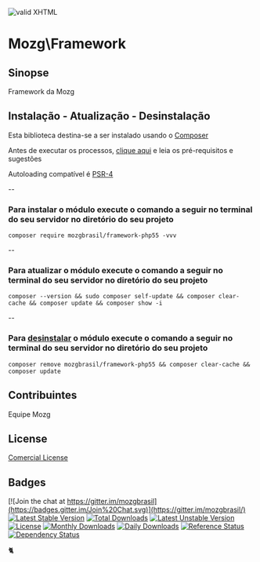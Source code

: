 [checkmark]: https://raw.githubusercontent.com/mozgbrasil/mozgbrasil.github.io/master/assets/images/logos/logo_32_32.png "MOZG"
![valid XHTML][checkmark]

[composer]: https://packagist.org/packages/mozgbrasil/framework-php55
[psr4]: http://www.php-fig.org/psr/psr-4/
[requerimentos]: http://mozgbrasil.github.io/requerimentos/
[getcomposer]: https://getcomposer.org/
[uninstall-mods]: https://getcomposer.org/doc/03-cli.md#remove

# Mozg\Framework

## Sinopse

Framework da Mozg

## Instalação - Atualização - Desinstalação

Esta biblioteca destina-se a ser instalado usando o [Composer][getcomposer]

Antes de executar os processos, [clique aqui][requerimentos] e leia os pré-requisitos e sugestões

Autoloading compatível é [PSR-4][psr4]

--

### Para instalar o módulo execute o comando a seguir no terminal do seu servidor no diretório do seu projeto

	composer require mozgbrasil/framework-php55 -vvv

-- 

### Para atualizar o módulo execute o comando a seguir no terminal do seu servidor no diretório do seu projeto

	composer --version && sudo composer self-update && composer clear-cache && composer update && composer show -i

--

### Para [desinstalar][uninstall-mods] o módulo execute o comando a seguir no terminal do seu servidor no diretório do seu projeto

	composer remove mozgbrasil/framework-php55 && composer clear-cache && composer update

## Contribuintes

Equipe Mozg

## License

[Comercial License](LICENSE.txt)

## Badges

[![Join the chat at https://gitter.im/mozgbrasil](https://badges.gitter.im/Join%20Chat.svg)](https://gitter.im/mozgbrasil/)
[![Latest Stable Version](https://poser.pugx.org/mozgbrasil/framework-php55/v/stable)](https://packagist.org/packages/mozgbrasil/framework-php55)
[![Total Downloads](https://poser.pugx.org/mozgbrasil/framework-php55/downloads)](https://packagist.org/packages/mozgbrasil/framework-php55)
[![Latest Unstable Version](https://poser.pugx.org/mozgbrasil/framework-php55/v/unstable)](https://packagist.org/packages/mozgbrasil/framework-php55)
[![License](https://poser.pugx.org/mozgbrasil/framework-php55/license)](https://packagist.org/packages/mozgbrasil/framework-php55)
[![Monthly Downloads](https://poser.pugx.org/mozgbrasil/framework-php55/d/monthly)](https://packagist.org/packages/mozgbrasil/framework-php55)
[![Daily Downloads](https://poser.pugx.org/mozgbrasil/framework-php55/d/daily)](https://packagist.org/packages/mozgbrasil/framework-php55)
[![Reference Status](https://www.versioneye.com/php/mozgbrasil:framework-php55/reference_badge.svg?style=flat-square)](https://www.versioneye.com/php/mozgbrasil:framework-php55/references)
[![Dependency Status](https://www.versioneye.com/php/mozgbrasil:framework-php55/1.0.0/badge?style=flat-square)](https://www.versioneye.com/php/mozgbrasil:framework-php55/1.0.0)

:cat2:
